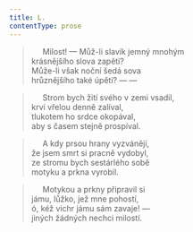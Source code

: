 ```yaml
---
title: L.
contentType: prose
---
```


>      Milost! — Můž-li slavík jemný mnohým  
> krásnějšího slova zapěti?  
> Může-li však noční šedá sova  
> hrůznějšího také úpěti? — —

>      Strom bych žití svého v zemi vsadil,  
> krví vřelou denně zalíval,  
> tlukotem ho srdce okopával,  
> aby s časem stejně prospíval.

>      A kdy prsou hrany vyzvánějí,  
> že jsem smrt si pracně vydobyl,  
> ze stromu bych sestárlého sobě  
> motyku a prkna vyrobil.

>      Motykou a prkny připravil si  
> jámu, lůžko, jež mne pohostí,  
> ó, kéž vichr jámu sám zavaje! —  
> jiných žádných nechci milostí.
